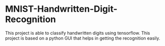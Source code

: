 # MNIST-Handwritten-Digit-Recognition
This project is able to classify handwritten digits using tensorflow. This project is based on a python GUI that helps in getting the recognition easily.
